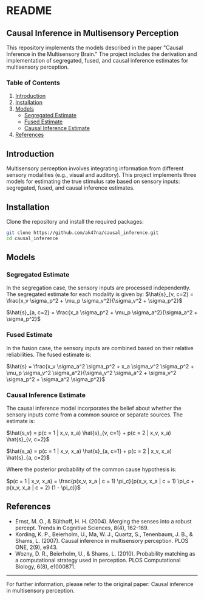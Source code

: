 # README

## Causal Inference in Multisensory Perception

This repository implements the models described in the paper "Causal Inference in the Multisensory Brain." The project includes the derivation and implementation of segregated, fused, and causal inference estimates for multisensory perception.

### Table of Contents
1. [Introduction](#introduction)
2. [Installation](#installation)
3. [Models](#models)
    - [Segregated Estimate](#segregated-estimate)
    - [Fused Estimate](#fused-estimate)
    - [Causal Inference Estimate](#causal-inference-estimate)
4. [References](#references)

## Introduction
Multisensory perception involves integrating information from different sensory modalities (e.g., visual and auditory). This project implements three models for estimating the true stimulus rate based on sensory inputs: segregated, fused, and causal inference estimates.

## Installation
Clone the repository and install the required packages:
```bash
git clone https://github.com/ak47na/causal_inference.git
cd causal_inference
```

## Models

### Segregated Estimate
In the segregation case, the sensory inputs are processed independently. The segregated estimate for each modality is given by:
$\hat{s}_{v, c=2} = \frac{x_v \sigma_p^2 + \mu_p \sigma_v^2}{\sigma_v^2 + \sigma_p^2}$

$\hat{s}_{a, c=2} = \frac{x_a \sigma_p^2 + \mu_p \sigma_a^2}{\sigma_a^2 + \sigma_p^2}$

### Fused Estimate
In the fusion case, the sensory inputs are combined based on their relative reliabilities. The fused estimate is:

$\hat{s} = \frac{x_v \sigma_a^2 \sigma_p^2 + x_a \sigma_v^2 \sigma_p^2 + \mu_p \sigma_v^2 \sigma_a^2}{\sigma_v^2 \sigma_a^2 + \sigma_v^2 \sigma_p^2 + \sigma_a^2 \sigma_p^2}$

### Causal Inference Estimate
The causal inference model incorporates the belief about whether the sensory inputs come from a common source or separate sources. The estimate is:

$\hat{s_v} = p(c = 1 | x_v, x_a) \hat{s}_{v, c=1} + p(c = 2 | x_v, x_a) \hat{s}_{v, c=2}$

$\hat{s_a} = p(c = 1 | x_v, x_a) \hat{s}_{a, c=1} + p(c = 2 | x_v, x_a) \hat{s}_{a, c=2}$

Where the posterior probability of the common cause hypothesis is:

$p(c = 1 | x_v, x_a) = \frac{p(x_v, x_a | c = 1) \pi_c}{p(x_v, x_a | c = 1) \pi_c + p(x_v, x_a | c = 2) (1 - \pi_c)}$


## References
- Ernst, M. O., & Bülthoff, H. H. (2004). Merging the senses into a robust percept. Trends in Cognitive Sciences, 8(4), 162-169.
- Kording, K. P., Beierholm, U., Ma, W. J., Quartz, S., Tenenbaum, J. B., & Shams, L. (2007). Causal inference in multisensory perception. PLOS ONE, 2(9), e943.
- Wozny, D. R., Beierholm, U., & Shams, L. (2010). Probability matching as a computational strategy used in perception. PLOS Computational Biology, 6(8), e1000871.

---

For further information, please refer to the original paper: Causal inference in multisensory perception.